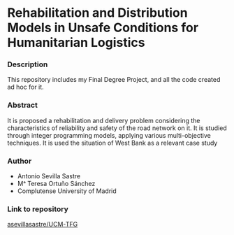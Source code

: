 # Rehabilitation and Distribution Models in Unsafe Conditions for Humanitarian Logistics

### Description
This repository includes my Final Degree Project, and all the code created ad hoc for it.

### Abstract
It is proposed a rehabilitation and delivery problem considering the characteristics of reliability and safety of the road network on it.
It is studied through integer programming models, applying various multi-objective techniques.
It is used the situation of West Bank as a relevant case study

### Author
- Antonio Sevilla Sastre
- Mᵃ Teresa Ortuño Sánchez
- Complutense University of Madrid

### Link to repository
[asevillasastre/UCM-TFG](https://github.com/asevillasastre/UCM-TFG)

